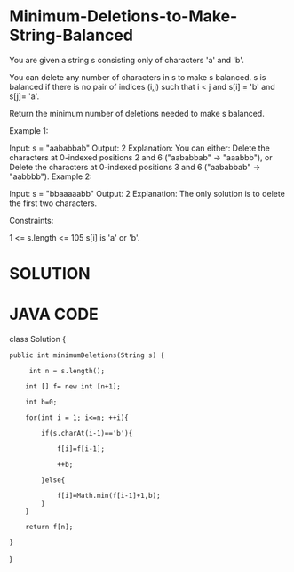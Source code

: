 # Minimum-Deletions-to-Make-String-Balanced

You are given a string s consisting only of characters 'a' and 'b'​​​​.

You can delete any number of characters in s to make s balanced. s is balanced if there is no pair of indices (i,j) such that i < j and s[i] = 'b' and s[j]= 'a'.

Return the minimum number of deletions needed to make s balanced.

Example 1:

Input: s = "aababbab"
Output: 2
Explanation: You can either:
Delete the characters at 0-indexed positions 2 and 6 ("aababbab" -> "aaabbb"), or
Delete the characters at 0-indexed positions 3 and 6 ("aababbab" -> "aabbbb").
Example 2:

Input: s = "bbaaaaabb"
Output: 2
Explanation: The only solution is to delete the first two characters.
 

Constraints:

1 <= s.length <= 105
s[i] is 'a' or 'b'​​.

# SOLUTION

# JAVA CODE

class Solution {

    public int minimumDeletions(String s) {
        
         int n = s.length();

        int [] f= new int [n+1];

        int b=0;
        
        for(int i = 1; i<=n; ++i){

            if(s.charAt(i-1)=='b'){
            
                f[i]=f[i-1];
                
                ++b;
                
            }else{
            
                f[i]=Math.min(f[i-1]+1,b);
            }
        }
        
        return f[n];

    }
}

